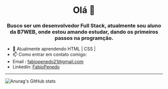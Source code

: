 <h1 align="center">Olá 👋</h1>
<h3 align="center">Busco ser um desenvolvedor Full Stack, atualmente sou aluno da B7WEB, onde estou amando estudar, dando os primeiros passos na programção.
</h3>

 - 🌱 Atualmente aprendendo HTML | CSS | 
 - 📫 Como entrar em contato comigo: 
 - Email : fabiopenedo21@gmail.com
 - Linkedin: [FabioPenedo](https://www.linkedin.com/in/FabioPenedo/)
 <hr>
  
![Anurag's GitHub stats](https://github-readme-stats.vercel.app/api?username=FabioPenedo&show_icons=true&theme=radical&repo=github-readme-stats)
 
 
 
 

<!--
**FabioPenedo/FabioPenedo** is a ✨ _special_ ✨ repository because its `README.md` (this file) appears on your GitHub profile.

Here are some ideas to get you started:

- 🔭 I’m currently working on ...
- 🌱 I’m currently learning ...
- 👯 I’m looking to collaborate on ...
- 🤔 I’m looking for help with ...
- 💬 Ask me about ...
- 📫 How to reach me: ...
- 😄 Pronouns: ...
- ⚡ Fun fact: ...
-->

